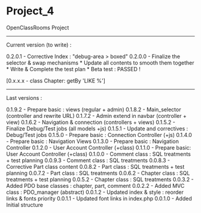 # Project_4
OpenClassRooms Project

-----------------------

Current version (to write) :

0.2.0.1 - Corrective Index : "debug-area > boxed"
0.2.0.0 - Finalize the selector & swap mechanisms
	* Update all contents to smooth them together
	* Write & Complete the test plan
	* Beta test : PASSED !

[0.x.x.x - class Chapter: getBy 'LIKE %']

-----------------------

Last versions :

0.1.9.2 - Prepare basic : views (regular + admin)
0.1.8.2 - Main_selector (controller and rewrite URL)
0.1.7.2 - Admin extend in navbar (controller + view)
0.1.6.2 - Navigation & connection (controllers + views)
0.1.5.2 - Finalize Debug/Test jobs (all models +js)
0.1.5.1 - Update and correctives : Debug/Test jobs
0.1.5.0 - Prepare basic : Connection Controller (+js)
0.1.4.0 - Prepare basic : Navigation Views
0.1.3.0 - Prepare basic : Navigation Controller
0.1.2.0 - User Account Controller (+class)
0.1.1.0 - Prepare basic: User Account Controller (+class)
0.1.0.0 - Comment class : SQL treatments + test planning
0.0.9.3 - Comment class : SQL treatments
0.0.8.3 - Corrective Part class content
0.0.8.2 - Part class : SQL treatments + test planning
0.0.7.2 - Part class : SQL treatments
0.0.6.2 - Chapter class : SQL treatments + test planning
0.0.5.2 - Chapter class : SQL treatments
0.0.3.2 - Added PDO base classes : chapter, part, comment
0.0.2.2 - Added MVC class : PDO_manager (abstract)
0.0.1.2 - Updated index & style : reorder links & fonts priority
0.0.1.1 - Updated font links in index.php
0.0.1.0 - Added Initial structure
